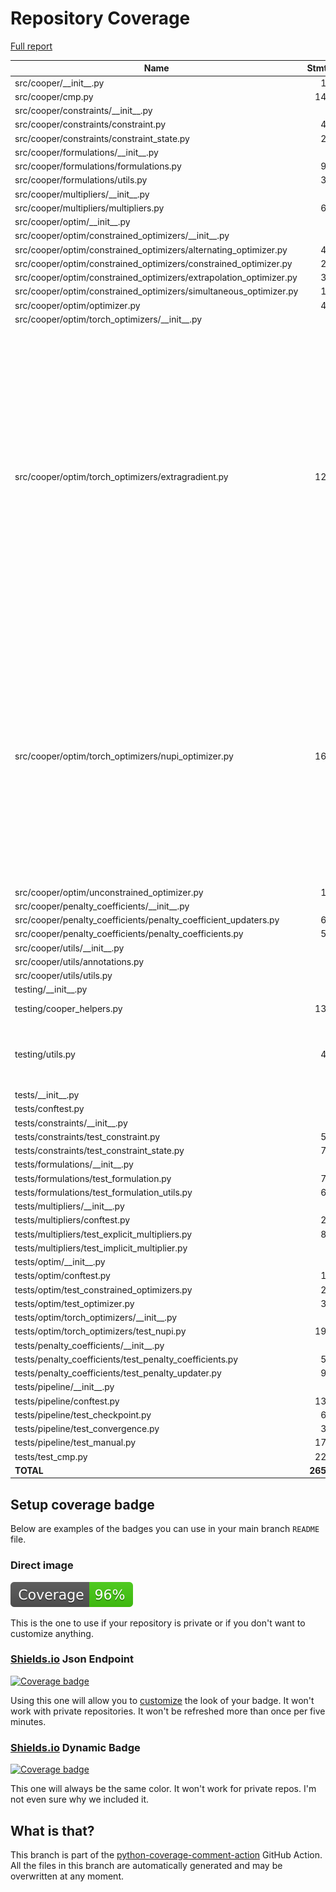 # Repository Coverage

[Full report](https://htmlpreview.github.io/?https://github.com/cooper-org/cooper/blob/python-coverage-comment-action-data/htmlcov/index.html)

| Name                                                                 |    Stmts |     Miss |   Cover |   Missing |
|--------------------------------------------------------------------- | -------: | -------: | ------: | --------: |
| src/cooper/\_\_init\_\_.py                                           |       12 |        4 |     67% |     16-21 |
| src/cooper/cmp.py                                                    |      145 |        0 |    100% |           |
| src/cooper/constraints/\_\_init\_\_.py                               |        2 |        0 |    100% |           |
| src/cooper/constraints/constraint.py                                 |       41 |        1 |     98% |        58 |
| src/cooper/constraints/constraint\_state.py                          |       29 |        0 |    100% |           |
| src/cooper/formulations/\_\_init\_\_.py                              |        1 |        0 |    100% |           |
| src/cooper/formulations/formulations.py                              |       90 |        2 |     98% |    55, 57 |
| src/cooper/formulations/utils.py                                     |       31 |        1 |     97% |       164 |
| src/cooper/multipliers/\_\_init\_\_.py                               |        1 |        0 |    100% |           |
| src/cooper/multipliers/multipliers.py                                |       63 |        1 |     98% |       189 |
| src/cooper/optim/\_\_init\_\_.py                                     |        4 |        0 |    100% |           |
| src/cooper/optim/constrained\_optimizers/\_\_init\_\_.py             |        5 |        0 |    100% |           |
| src/cooper/optim/constrained\_optimizers/alternating\_optimizer.py   |       40 |        1 |     98% |       220 |
| src/cooper/optim/constrained\_optimizers/constrained\_optimizer.py   |       29 |        0 |    100% |           |
| src/cooper/optim/constrained\_optimizers/extrapolation\_optimizer.py |       38 |        1 |     97% |       171 |
| src/cooper/optim/constrained\_optimizers/simultaneous\_optimizer.py  |       16 |        1 |     94% |        55 |
| src/cooper/optim/optimizer.py                                        |       49 |        0 |    100% |           |
| src/cooper/optim/torch\_optimizers/\_\_init\_\_.py                   |        2 |        0 |    100% |           |
| src/cooper/optim/torch\_optimizers/extragradient.py                  |      123 |       36 |     71% |85, 96, 100-101, 109, 170, 172, 174, 185, 189-191, 201, 206, 208-215, 250, 252, 254, 256, 268-270, 274, 277, 279, 293, 297, 303, 310-312 |
| src/cooper/optim/torch\_optimizers/nupi\_optimizer.py                |      160 |       28 |     82% |134, 136, 138, 141, 149, 151, 153, 155, 192-193, 198, 215-222, 255, 284, 312-313, 346-347, 355, 365, 389, 420-421 |
| src/cooper/optim/unconstrained\_optimizer.py                         |       14 |        1 |     93% |        40 |
| src/cooper/penalty\_coefficients/\_\_init\_\_.py                     |        2 |        0 |    100% |           |
| src/cooper/penalty\_coefficients/penalty\_coefficient\_updaters.py   |       62 |        1 |     98% |        48 |
| src/cooper/penalty\_coefficients/penalty\_coefficients.py            |       54 |        0 |    100% |           |
| src/cooper/utils/\_\_init\_\_.py                                     |        2 |        0 |    100% |           |
| src/cooper/utils/annotations.py                                      |        8 |        0 |    100% |           |
| src/cooper/utils/utils.py                                            |        7 |        0 |    100% |           |
| testing/\_\_init\_\_.py                                              |        2 |        0 |    100% |           |
| testing/cooper\_helpers.py                                           |      137 |        2 |     99% |  267, 298 |
| testing/utils.py                                                     |       45 |       12 |     73% |36, 41, 52, 55, 58, 61-63, 67, 70, 74, 77 |
| tests/\_\_init\_\_.py                                                |        0 |        0 |    100% |           |
| tests/conftest.py                                                    |        7 |        0 |    100% |           |
| tests/constraints/\_\_init\_\_.py                                    |        0 |        0 |    100% |           |
| tests/constraints/test\_constraint.py                                |       58 |        0 |    100% |           |
| tests/constraints/test\_constraint\_state.py                         |       75 |        0 |    100% |           |
| tests/formulations/\_\_init\_\_.py                                   |        0 |        0 |    100% |           |
| tests/formulations/test\_formulation.py                              |       72 |        0 |    100% |           |
| tests/formulations/test\_formulation\_utils.py                       |       65 |        0 |    100% |           |
| tests/multipliers/\_\_init\_\_.py                                    |        0 |        0 |    100% |           |
| tests/multipliers/conftest.py                                        |       26 |        0 |    100% |           |
| tests/multipliers/test\_explicit\_multipliers.py                     |       87 |        0 |    100% |           |
| tests/multipliers/test\_implicit\_multiplier.py                      |        7 |        0 |    100% |           |
| tests/optim/\_\_init\_\_.py                                          |        0 |        0 |    100% |           |
| tests/optim/conftest.py                                              |       14 |        0 |    100% |           |
| tests/optim/test\_constrained\_optimizers.py                         |       28 |        0 |    100% |           |
| tests/optim/test\_optimizer.py                                       |       37 |        0 |    100% |           |
| tests/optim/torch\_optimizers/\_\_init\_\_.py                        |        0 |        0 |    100% |           |
| tests/optim/torch\_optimizers/test\_nupi.py                          |      193 |        1 |     99% |        40 |
| tests/penalty\_coefficients/\_\_init\_\_.py                          |        0 |        0 |    100% |           |
| tests/penalty\_coefficients/test\_penalty\_coefficients.py           |       52 |        0 |    100% |           |
| tests/penalty\_coefficients/test\_penalty\_updater.py                |       94 |        0 |    100% |           |
| tests/pipeline/\_\_init\_\_.py                                       |        0 |        0 |    100% |           |
| tests/pipeline/conftest.py                                           |      132 |        1 |     99% |        43 |
| tests/pipeline/test\_checkpoint.py                                   |       68 |        0 |    100% |           |
| tests/pipeline/test\_convergence.py                                  |       34 |        0 |    100% |           |
| tests/pipeline/test\_manual.py                                       |      170 |        1 |     99% |       299 |
| tests/test\_cmp.py                                                   |      225 |        1 |     99% |        68 |
|                                                            **TOTAL** | **2658** |   **96** | **96%** |           |


## Setup coverage badge

Below are examples of the badges you can use in your main branch `README` file.

### Direct image

[![Coverage badge](https://raw.githubusercontent.com/cooper-org/cooper/python-coverage-comment-action-data/badge.svg)](https://htmlpreview.github.io/?https://github.com/cooper-org/cooper/blob/python-coverage-comment-action-data/htmlcov/index.html)

This is the one to use if your repository is private or if you don't want to customize anything.

### [Shields.io](https://shields.io) Json Endpoint

[![Coverage badge](https://img.shields.io/endpoint?url=https://raw.githubusercontent.com/cooper-org/cooper/python-coverage-comment-action-data/endpoint.json)](https://htmlpreview.github.io/?https://github.com/cooper-org/cooper/blob/python-coverage-comment-action-data/htmlcov/index.html)

Using this one will allow you to [customize](https://shields.io/endpoint) the look of your badge.
It won't work with private repositories. It won't be refreshed more than once per five minutes.

### [Shields.io](https://shields.io) Dynamic Badge

[![Coverage badge](https://img.shields.io/badge/dynamic/json?color=brightgreen&label=coverage&query=%24.message&url=https%3A%2F%2Fraw.githubusercontent.com%2Fcooper-org%2Fcooper%2Fpython-coverage-comment-action-data%2Fendpoint.json)](https://htmlpreview.github.io/?https://github.com/cooper-org/cooper/blob/python-coverage-comment-action-data/htmlcov/index.html)

This one will always be the same color. It won't work for private repos. I'm not even sure why we included it.

## What is that?

This branch is part of the
[python-coverage-comment-action](https://github.com/marketplace/actions/python-coverage-comment)
GitHub Action. All the files in this branch are automatically generated and may be
overwritten at any moment.
